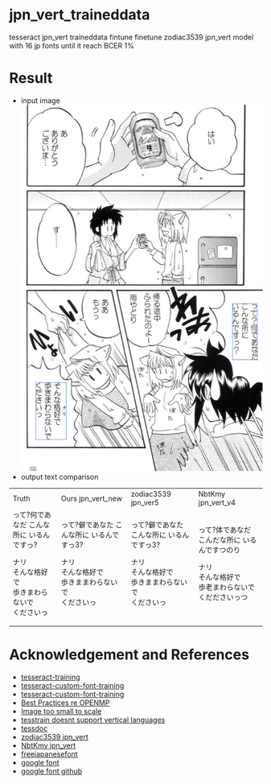 # jpn_vert_traineddata
tesseract jpn_vert traineddata fintune
finetune zodiac3539 jpn_vert model with 16 jp fonts until it reach BCER 1% 


# Result   
- input image
![result](doc/result1.png)    
- output text comparison


<table>
<tr><td> Truth </td><td> Ours jpn_vert_new </td> <td> zodiac3539 jpn_ver5 </td><td> NbtKmy jpn_vert_v4 </td></tr>
<tr>
<td> 
って?何であなだ  
こんな所に  
いるんですっ?  
  
ナリ  
そんな格好で  
歩きまわらないで  
くださいっ  
  
</td>
<td> 
って?僻であなた  
こんな所に  
いるんですっ3?  
  
ナリ  
そんな格好で  
歩きままわらないで  
くださいっ  
</td>
<td> 
って?僻であなた  
こんな所に  
いるんですっ3?  

ナリ  
そんな格好で  
歩きままわらないで  
くださいっ  
</td>
<td> 
って?体であなだ  
こんだな所に  
いるんですつのり  
  
ナリ  
そんな格好で  
歩老まわらないで  
くだださいっつ  
</td>

</tr>
</table>









# Acknowledgement and References  
- [tesseract-training](https://github.com/nikhilbaby/tesseract-training) 
- [tesseract-custom-font-training](https://github.com/xayilmaz/tesseract-custom-font-training) 
- [tesseract-custom-font-training](https://github.com/tesseract-ocr/tesseract/issues/3001) 
- [Best Practices re OPENMP](https://github.com/tesseract-ocr/tesseract/issues/3744) 
- [Image too small to scale](https://github.com/tesseract-ocr/tesseract/issues/3001) 
- [tesstrain doesnt support vertical languages](https://github.com/tesseract-ocr/tesseract/issues/2989) 
- [tessdoc](https://tesseract-ocr.github.io/tessdoc/) 
- [zodiac3539 jpn_vert](https://github.com/zodiac3539/jpn_vert) 
- [NbtKmy jpn_vert](https://github.com/NbtKmy/jpn_vert_improvement) 
- [freejapanesefont](https://www.freejapanesefont.com/)     
- [google font](https://fonts.google.com/?subset=japanese&noto.script=Jpan)     
- [google font github](https://github.com/google/fonts)     








